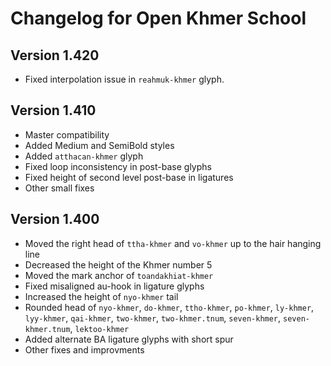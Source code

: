 # Changelog for Open Khmer School

## Version 1.420
- Fixed interpolation issue in `reahmuk-khmer` glyph.

## Version 1.410
- Master compatibility
- Added Medium and SemiBold styles
- Added `atthacan-khmer` glyph
- Fixed loop inconsistency in post-base glyphs
- Fixed height of second level post-base in ligatures
- Other small fixes

## Version 1.400
- Moved the right head of `ttha-khmer` and `vo-khmer` up to the hair hanging line
- Decreased the height of the Khmer number 5
- Moved the mark anchor of `toandakhiat-khmer`
- Fixed misaligned au-hook in ligature glyphs
- Increased the height of `nyo-khmer` tail
- Rounded head of `nyo-khmer`, `do-khmer`, `ttho-khmer`, `po-khmer`, `ly-khmer`, `lyy-khmer`, `qai-khmer`, `two-khmer`, `two-khmer.tnum`, `seven-khmer`, `seven-khmer.tnum`, `lektoo-khmer`
- Added alternate BA ligature glyphs with short spur
- Other fixes and improvments